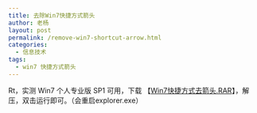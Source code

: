 ```yaml
---
title: 去除Win7快捷方式箭头
author: 老杨
layout: post
permalink: /remove-win7-shortcut-arrow.html
categories:
  - 信息技术
tags:
  - win7 快捷方式箭头
---
```

Rt，实测 Win7 个人专业版 SP1 可用，下载 【<a href="http://cyhour.com/wp-content/uploads/2013/12/RemoveWin7ShortcutArrow.rar" rel="attachment wp-att-817">Win7快捷方式去箭头.RAR</a>】，解压，双击运行即可。（会重启explorer.exe）
